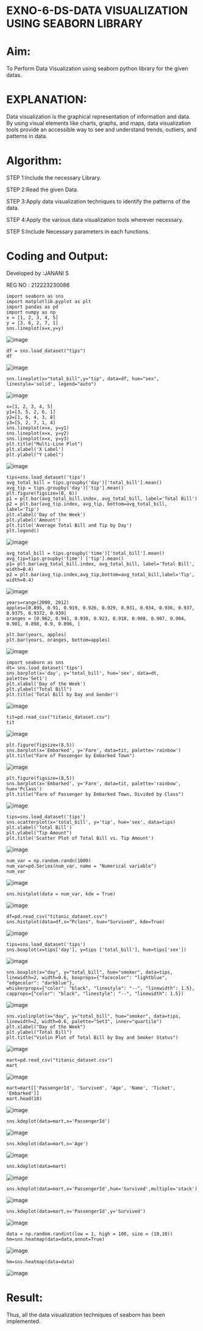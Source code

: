 # EXNO-6-DS-DATA VISUALIZATION USING SEABORN LIBRARY

# Aim:
  To Perform Data Visualization using seaborn python library for the given datas.

# EXPLANATION:
Data visualization is the graphical representation of information and data. By using visual elements like charts, graphs, and maps, data visualization tools provide an accessible way to see and understand trends, outliers, and patterns in data.

# Algorithm:
STEP 1:Include the necessary Library.

STEP 2:Read the given Data.

STEP 3:Apply data visualization techniques to identify the patterns of the data.

STEP 4:Apply the various data visualization tools wherever necessary.

STEP 5:Include Necessary parameters in each functions.

# Coding and Output:

Developed by :JANANI S

REG NO : 212223230086
```
import seaborn as sns
import matplotlib.pyplot as plt
import pandas as pd
import numpy as np
x = [1, 2, 3, 4, 5]
y = [3, 6, 2, 7, 1]
sns.lineplot(x=x,y=y)
```
![image](https://github.com/SJananisenthilkumar/EXNO-6-DS/assets/144871139/5557723c-3de9-456a-96a3-3cc33e2e4c66)

```
df = sns.load_dataset("tips")
df
```
![image](https://github.com/SJananisenthilkumar/EXNO-6-DS/assets/144871139/86e7c082-188e-4047-9bd1-ef5b0572ddc1)

```
sns.lineplot(x="total_bill",y="tip", data=df, hue="sex", linestyle='solid', legend="auto")
```
![image](https://github.com/SJananisenthilkumar/EXNO-6-DS/assets/144871139/b817215d-bf03-49bf-b921-11661943f400)

```
x=[1, 2, 3, 4, 5]
y1=[3, 5, 2, 6, 1]
y2=[1, 6, 4, 3, 8]
y3=[5, 2, 7, 1, 4]
sns.lineplot(x=x, y=y1)
sns.lineplot(x=x, y=y2)
sns.lineplot(x=x, y=y3)
plt.title("Multi-Line Plot")
plt.xlabel('X Label')
plt.ylabel("Y Label")
```
![image](https://github.com/SJananisenthilkumar/EXNO-6-DS/assets/144871139/d07c7acc-659b-40c2-a387-d84c0d35550e)

```
tips=sns.load_dataset('tips')
avg_total_bill = tips.groupby('day')['total_bill'].mean()
avg_tip = tips.groupby('day')['tip'].mean()
plt.figure(figsize=(8, 6))
p1 = plt.bar(avg_total_bill.index, avg_total_bill, label='Total Bill')
p2 = plt.bar(avg_tip.index, avg_tip, bottom=avg_total_bill, label='Tip')
plt.xlabel('Day of the Week')
plt.ylabel('Amount')
plt.title('Average Total Bill and Tip by Day')
plt.legend()
```
![image](https://github.com/SJananisenthilkumar/EXNO-6-DS/assets/144871139/bcc557a8-887c-4bf9-94b8-82d53152bbe7)

```
avg_total_bill = tips.groupby('time')['total_bill'].mean() 
avg_tip=tips.groupby('time') ['tip'].mean()
p1= plt.bar(avg_total_bill.index, avg_total_bill, label='Total Bill', width=0.4)
p2 = plt.bar(avg_tip.index,avg_tip,bottom=avg_total_bill,label='Tip', width=0.4)
```
![image](https://github.com/SJananisenthilkumar/EXNO-6-DS/assets/144871139/f7e43938-da49-4a68-98b4-0a45020af30d)

```
years=range(2000, 2012)
apples=[0.895, 0.91, 0.919, 0.926, 0.929, 0.931, 0.934, 0.936, 0.937, 0.9375, 0.9372, 0.939] 
oranges = [0.962, 0.941, 0.930, 0.923, 0.918, 0.908, 0.907, 0.904, 0.901, 0.898, 0.9, 0.896, ]
```
```
plt.bar(years, apples)
plt.bar(years, oranges, bottom=apples)
```
![image](https://github.com/SJananisenthilkumar/EXNO-6-DS/assets/144871139/1c9cbc7c-53ca-428b-a9fb-90e59d223474)

```
import seaborn as sns
dt= sns.load_dataset('tips')
sns.barplot(x='day', y='total_bill', hue='sex', data=dt, palette='Set1')
plt.xlabel('Day of the Week')
plt.ylabel("Total Bill")
plt.title('Total Bill by Day and Gender')
```
![image](https://github.com/SJananisenthilkumar/EXNO-6-DS/assets/144871139/4fba335f-8197-476c-96b5-18d84e2424bf)

```
tit=pd.read_csv("titanic_dataset.csv")
tit
```
![image](https://github.com/SJananisenthilkumar/EXNO-6-DS/assets/144871139/41578e68-391e-4bfc-b0c6-01f9b6a74165)

```
plt.figure(figsize=(8,5))
sns.barplot(x='Embarked', y='Fare', data=tit, palette='rainbow') 
plt.title("Fare of Passenger by Embarked Town")
```
![image](https://github.com/SJananisenthilkumar/EXNO-6-DS/assets/144871139/e77a4540-76dd-468c-8a9b-1b88ec675e9f)

```
plt.figure(figsize=(8,5))
sns.barplot(x='Embarked', y='Fare', data=tit, palette='rainbow', hue='Pclass') 
plt.title("Fare of Passenger by Embarked Town, Divided by Class")
```
![image](https://github.com/SJananisenthilkumar/EXNO-6-DS/assets/144871139/eca443d2-3415-450a-b175-5822e925ede4)

```
tips=sns.load_dataset('tips')
sns.scatterplot(x='total_bill', y='tip', hue='sex', data=tips)
plt.xlabel('Total Bill')
plt.ylabel("Tip Amount")
plt.title('Scatter Plot of Total Bill vs. Tip Amount')
```
![image](https://github.com/SJananisenthilkumar/EXNO-6-DS/assets/144871139/88f8d0e3-c09d-4cc2-a145-0bdd0429d77a)

```
num_var = np.random.randn(1000)
num_var=pd.Series(num_var, name = "Numerical variable")
num_var
```
![image](https://github.com/SJananisenthilkumar/EXNO-6-DS/assets/144871139/dd5796d9-cc6b-469a-9d80-3f484df30ba7)

```
sns.histplot(data = num_var, kde = True)
```
![image](https://github.com/SJananisenthilkumar/EXNO-6-DS/assets/144871139/d62590ed-3b93-4b13-bc2b-098f34c0cc3c)

```
df=pd.read_csv("titanic_dataset.csv")
sns.histplot(data=df,x="Pclass", hue="Survived", kde=True)
```
![image](https://github.com/SJananisenthilkumar/EXNO-6-DS/assets/144871139/8cbb4c9e-702b-4872-8daf-084dd4c2775f)

```
tips=sns.load_dataset('tips')
sns.boxplot(x=tips['day'], y=tips ['total_bill'], hue=tips['sex'])
```
![image](https://github.com/SJananisenthilkumar/EXNO-6-DS/assets/144871139/6b853987-5406-4ea7-940e-9aada2e5ea25)

```
sns.boxplot(x="day", y="total_bill", hue="smoker", data=tips, linewidth=2, width=0.6, boxprops={"facecolor": "lightblue", "edgecolor": "darkblue"},
whiskerprops={"color": "black", "linestyle": "--", "linewidth": 1.5}, capprops={"color": "black", "linestyle": "--", "linewidth": 1.5})
```
![image](https://github.com/SJananisenthilkumar/EXNO-6-DS/assets/144871139/e0445d75-e430-4e12-990e-333a95f3e065)

```
sns.violinplot(x="day", y="total_bill", hue="smoker", data=tips, linewidth=2, width=0.6, palette="Set3", inner="quartile")
plt.xlabel("Day of the Week")
plt.ylabel("Total Bill")
plt.title("Violin Plot of Total Bill by Day and Smoker Status")
```
![image](https://github.com/SJananisenthilkumar/EXNO-6-DS/assets/144871139/4522bd95-382d-4044-8668-1c952d48222c)

```
mart=pd.read_csv("titanic_dataset.csv")
mart
```
![image](https://github.com/SJananisenthilkumar/EXNO-6-DS/assets/144871139/ccf2ca69-8494-4574-ba3f-09eebfda7039)

```
mart=mart[['PassengerId', 'Survived', 'Age', 'Name', 'Ticket', 'Embarked']] 
mart.head(10)
```
![image](https://github.com/SJananisenthilkumar/EXNO-6-DS/assets/144871139/cb8f6ea8-39ad-4c4e-83e2-c055828269a5)

```
sns.kdeplot(data=mart,x='PassengerId')
```
![image](https://github.com/SJananisenthilkumar/EXNO-6-DS/assets/144871139/d9bf25b4-64f7-4bd9-8516-4ff90a359a03)

```
sns.kdeplot(data=mart,x='Age')
```
![image](https://github.com/SJananisenthilkumar/EXNO-6-DS/assets/144871139/a02a683c-f7aa-49e9-9341-70190a78cac6)

```
sns.kdeplot(data=mart)
```
![image](https://github.com/SJananisenthilkumar/EXNO-6-DS/assets/144871139/9fe37e98-138a-494b-b7f6-34c9d31b917b)

```
sns.kdeplot(data=mart,x='PassengerId',hue='Survived',multiple='stack')
```
![image](https://github.com/SJananisenthilkumar/EXNO-6-DS/assets/144871139/57036deb-2e1f-4b99-a4b4-80c6e15ccea6)

```
sns.kdeplot(data=mart,x='PassengerId',y='Survived')
```
![image](https://github.com/SJananisenthilkumar/EXNO-6-DS/assets/144871139/571e7ce0-e656-417e-b289-97b80022772b)

```
data = np.random.randint(low = 1, high = 100, size = (10,10))
hm=sns.heatmap(data=data,annot=True)
```
![image](https://github.com/SJananisenthilkumar/EXNO-6-DS/assets/144871139/c3f407f5-8118-4d40-94aa-68b8fce3b971)

```
hm=sns.heatmap(data=data)
```
![image](https://github.com/SJananisenthilkumar/EXNO-6-DS/assets/144871139/1d7fa5a7-b91b-4696-b183-c2d18f3755aa)

# Result:

Thus, all the data visualization techniques of seaborn has been implemented.
